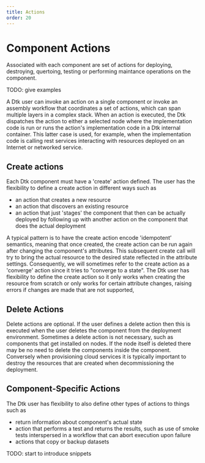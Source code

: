 ```yaml
---
title: Actions
order: 20
---
```


# Component Actions

Associated with each component are set of actions for deploying, destroying, quertoing, testing or performing maintance operations on the component. 

TODO: give examples

A Dtk user can invoke an action on a single component or invoke an assembly workflow that coordinates a set of actions, which can span multiple layers in a complex stack.  When an action is executed, the Dtk dispatches the action to either a selected node where the implementation code is run or runs the action's implementation code in a Dtk internal container. This latter case is used, for example, when the implementation code is calling rest services interacting with resources deployed on an Internet or networked service.

## Create actions
Each Dtk component must have a 'create' action defined. The user has the flexibility to define a create action in different ways such as
* an action that creates a new resource
* an action that discovers an existing resource
* an action that just 'stages' the component that then can be actually deployed by following up with another action on the component that does the actual deployment

A typical pattern is to have the create action encode 'idempotent’ semantics, meaning that once created, the create action can be run again after changing the component's attributes. This subsequent create call will try to bring the actual resource to the desired state reflected in the attribute settings. Consequently, we will sometimes refer to the create action as a 'converge' action since it tries to "converge to a state". The Dtk user has flexibility to define the create action so it only works when creating the resource from scratch or only works for certain attribute changes, raising errors if changes are made that are not supported,

## Delete Actions

Delete actions are optional. If the user defines a delete action then this is executed when the user deletes the component from the deployment environment. Sometimes a delete action is not necessary, such as components that get installed on nodes. If the node itself is deleted there may be no need to delete the components inside the component. Conversely when provisioning cloud services it is typically important to destroy the resources that are created when decommissioning the deployment.

## Component-Specific Actions

The Dtk user has flexibility to also define other types of actions to things such as
* return information about component's actual state
* action that performs a test and returns the results, such as use of smoke tests interspersed in a workflow that can abort execution upon failure
* actions that copy or backup datasets

TODO: start to introduce snippets






